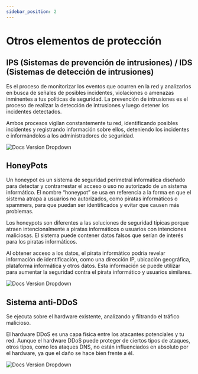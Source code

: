 ```yaml
---
sidebar_position: 2
---
```


# Otros elementos de protección

## IPS (Sistemas de prevención de intrusiones) / IDS (Sistemas de detección de intrusiones)

Es el proceso de monitorizar los eventos que ocurren en la red y analizarlos en busca de señales de posibles incidentes, violaciones o amenazas inminentes a tus políticas de seguridad. La prevención de intrusiones es el proceso de realizar la detección de intrusiones y luego detener los incidentes detectados.

Ambos procesos vigilan constantemente tu red, identificando posibles incidentes y registrando información sobre ellos, deteniendo los incidentes e informándolos a los administradores de seguridad.

![Docs Version Dropdown](/img/data-communication-security/IPS_IDS.png)

## HoneyPots

Un honeypot es un sistema de seguridad perimetral informática diseñado para detectar y contrarrestar el acceso o uso no autorizado de un sistema informático. El nombre “honeypot” se usa en referencia a la forma en que el sistema atrapa a usuarios no autorizados, como piratas informáticos o spammers, para que puedan ser identificados y evitar que causen más problemas.

Los honeypots son diferentes a las soluciones de seguridad típicas porque atraen intencionalmente a piratas informáticos o usuarios con intenciones maliciosas. El sistema puede contener datos falsos que serían de interés para los piratas informáticos.

Al obtener acceso a los datos, el pirata informático podría revelar información de identificación, como una dirección IP, ubicación geográfica, plataforma informática y otros datos. Esta información se puede utilizar para aumentar la seguridad contra el pirata informático y usuarios similares.

![Docs Version Dropdown](/img/data-communication-security/honeypot.png)

## Sistema anti-DDoS

Se ejecuta sobre el hardware existente, analizando y filtrando el tráfico malicioso. 

El hardware DDoS es una capa física entre los atacantes potenciales y tu red. Aunque el hardware DDoS puede proteger de ciertos tipos de ataques, otros tipos, como los ataques DNS, no están influenciados en absoluto por el hardware, ya que el daño se hace bien frente a él.

![Docs Version Dropdown](/img/data-communication-security/anti-ddos.png)
